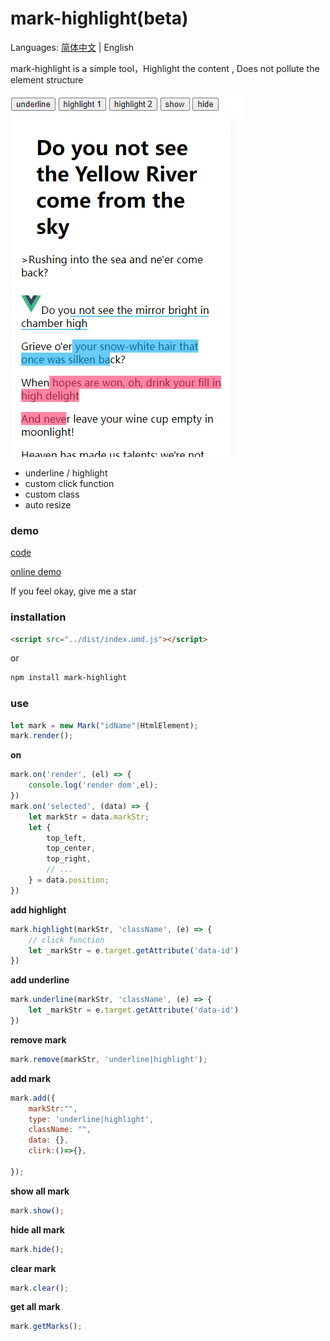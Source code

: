 # mark-highlight(beta)

Languages: [简体中文](/README.md) | English


mark-highlight is a simple tool，Highlight the content , Does not pollute the element structure


![./image/demo.png](./image/demo.png)

- underline / highlight
- custom click function
- custom class
- auto resize

### demo
[code](./examples/index.html)

[online demo](https://code.juejin.cn/pen/7171034100965310472)

If you feel okay, give me a star

### installation

```html
<script src="../dist/index.umd.js"></script>
```

or

```bash
npm install mark-highlight
```


### use

```js
let mark = new Mark("idName"|HtmlElement);
mark.render();
```

**on**
```js
mark.on('render', (el) => {
    console.log('render dom',el);
})
mark.on('selected', (data) => {
    let markStr = data.markStr;
    let {
        top_left,
        top_center,
        top_right,
        // ...
    } = data.position;
})
```

**add highlight**

```js
mark.highlight(markStr, 'className', (e) => {
    // click function
    let _markStr = e.target.getAttribute('data-id')
})
```
**add underline**
```js
mark.underline(markStr, 'className', (e) => {
    let _markStr = e.target.getAttribute('data-id')
})
```

**remove mark**

```js
mark.remove(markStr, 'underline|highlight');
```

**add mark**

```js
mark.add({
    markStr:"",
    type: 'underline|highlight',
    className: "",
    data: {},
    clirk:()=>{},

});
```

**show all mark**
```js
mark.show();
```

**hide all mark**
```js
mark.hide();
```



**clear mark**
```js
mark.clear();
```

**get all mark**
```js
mark.getMarks();
```
